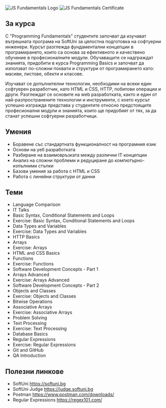 ![JS Fundamentals Logo](https://github.com/PanayotovaT/SoftUni_JS_Fundamentals/blob/main/_README/ProgrammingFundamentals.jpg)
![JS Fundamentals Certificate](https://github.com/PanayotovaT/SoftUni_JS_Fundamentals/blob/main/_README/JS_Fundamentals_Certificate.jpg)

## За курса

С "Programming Fundamentals" студентите започват да изучават вътрешната програма на SoftUni за цялостна подготовка на софтуерни инженери. Курсът разглежда фундаментални концепции в програмирането, които са основа за ефективното и качествено обучение в професионалните модули. Обучаващите се надграждат знанията, придобити в курса Programming Basics и започват да използват по-сложни похвати и структури от програмирането като: масиви, листове, обекти и класове.

Изучават се допълнителни технологии, необходими на всеки един софтуерен разработчик, като HTML и CSS, HTTP, побитови операции и други. Разглеждат се основите на web разработката, както и един от най-разпространените технологии и инструменти, с което курсът успешно изгражда представа у студентите относно предстоящите професионални модули и знанията, които ще придобият от тях, за да станат успешни софтуерни разработчици.

## Умения

- Боравене със стандартната функционалност на програмния език
- Основи на уеб разработката
- Разбиране на взаимовръзката между различни IT концепции
- Анализ на сложни проблеми и редуциране до компютърно-изпълними стъпки
- Базови умения за работа с HTML и CSS
- Работа с линейни структури от данни

## Теми

- Language Comparison
- IT Talks
- Basic Syntax, Conditional Statements and Loops
- Exercise: Basic Syntax, Conditional Statements and Loops
- Data Types and Variables
- Exercise: Data Types and Variables
- HTTP Basics
- Arrays
- Exercise: Arrays
- HTML and CSS Basics
- Functions
- Exercise: Functions
- Software Development Concepts - Part 1
- Arrays Advanced
- Exercise: Arrays Advanced
- Software Development Concepts - Part 2
- Objects and Classes
- Exercise: Objects and Classes
- Bitwise Operations
- Associative Arrays
- Exercise: Associative Arrays
- Problem Solving
- Text Processing
- Exercise: Text Processing
- Database Basics
- Regular Expressions
- Exercise: Regular Expressions
- Git and GitHub
- QA Introduction

## Полезни линкове

- SoftUni <https://softuni.bg>
- SoftUni Judge <https://judge.softuni.bg>
- Postman <https://www.postman.com/downloads/>
- Regular Expressions <https://regex101.com/>
